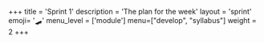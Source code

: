 +++
title = 'Sprint 1'
description = 'The plan for the week'
layout = 'sprint'
emoji= '🛹'
menu_level = ['module']
menu=["develop", "syllabus"]
weight = 2
+++
